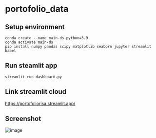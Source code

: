 # portofolio_data

## Setup environment
```
conda create --name main-ds python=3.9
conda activate main-ds
pip install numpy pandas scipy matplotlib seaborn jupyter streamlit babel
```

## Run steamlit app
```
streamlit run dashboard.py
```

## Link streamlit cloud
https://portofoliorisa.streamlit.app/

## Screenshot 
![image](https://github.com/risadniati/portofolio_data/assets/152244838/160e7c1e-ae50-4e7c-b3eb-6ca6cb1a0c29)
